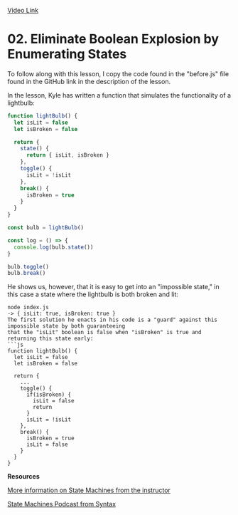 [Video Link](https://egghead.io/lessons/javascript-eliminate-boolean-explosion-by-enumerating-states)

# 02. Eliminate Boolean Explosion by Enumerating States

To follow along with this lesson, I copy the code found in the "before.js" file found in the GitHub link in the description of the lesson.

In the lesson, Kyle has written a function that simulates the functionality of a lightbulb:
```js
function lightBulb() {
  let isLit = false
  let isBroken = false

  return {
    state() {
      return { isLit, isBroken }
    },
    toggle() {
      isLit = !isLit
    },
    break() {
      isBroken = true
    }
  }
}

const bulb = lightBulb()

const log = () => {
  console.log(bulb.state())
}

bulb.toggle()
bulb.break()
```
He shows us, however, that it is easy to get into an "impossible state," in this case a state where the lightbulb is both broken and lit:
```
node index.js
-> { isLit: true, isBroken: true }
The first solution he enacts in his code is a "guard" against this impossible state by both guaranteeing
that the "isLit" boolean is false when "isBroken" is true and returning this state early:
```js
function lightBulb() {
  let isLit = false
  let isBroken = false

  return {
    ...
    toggle() {
      if(isBroken) {
        isLit = false
        return
      }
      isLit = !isLit
    },
    break() {
      isBroken = true
      isLit = false
    }
  }
}
```

**Resources**

[More information on State Machines from the instructor](https://kyleshevlin.com/tags/state-machines)

[State Machines Podcast from Syntax](https://syntax.fm/show/206/state-machines-css-and-animations-with-david-k-piano)